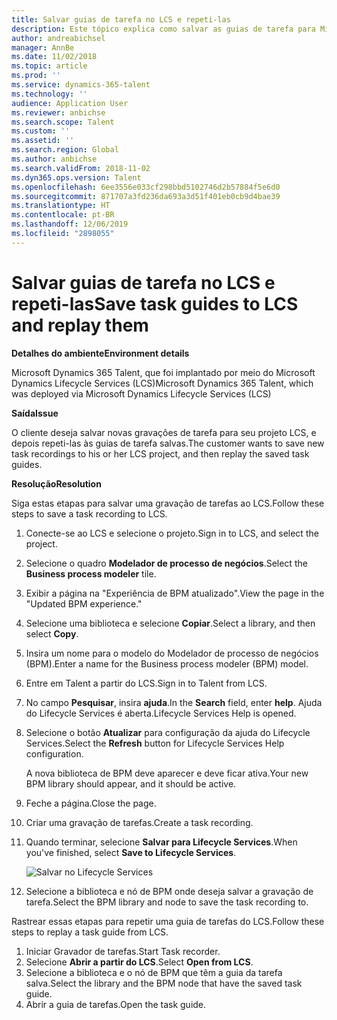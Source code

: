 ```yaml
---
title: Salvar guias de tarefa no LCS e repeti-las
description: Este tópico explica como salvar as guias de tarefa para Microsoft Dynamics Lifecycle Services (LCS) e depois repeti-las.
author: andreabichsel
manager: AnnBe
ms.date: 11/02/2018
ms.topic: article
ms.prod: ''
ms.service: dynamics-365-talent
ms.technology: ''
audience: Application User
ms.reviewer: anbichse
ms.search.scope: Talent
ms.custom: ''
ms.assetid: ''
ms.search.region: Global
ms.author: anbichse
ms.search.validFrom: 2018-11-02
ms.dyn365.ops.version: Talent
ms.openlocfilehash: 6ee3556e033cf298bbd5102746d2b57884f5e6d0
ms.sourcegitcommit: 871707a3fd236da693a3d51f401eb0cb9d4bae39
ms.translationtype: HT
ms.contentlocale: pt-BR
ms.lasthandoff: 12/06/2019
ms.locfileid: "2898055"
---
```

# <a name="save-task-guides-to-lcs-and-replay-them"></a><span data-ttu-id="2b4ab-103">Salvar guias de tarefa no LCS e repeti-las</span><span class="sxs-lookup"><span data-stu-id="2b4ab-103">Save task guides to LCS and replay them</span></span>

<span data-ttu-id="2b4ab-104">**Detalhes do ambiente**</span><span class="sxs-lookup"><span data-stu-id="2b4ab-104">**Environment details**</span></span> 

<span data-ttu-id="2b4ab-105">Microsoft Dynamics 365 Talent, que foi implantado por meio do Microsoft Dynamics Lifecycle Services (LCS)</span><span class="sxs-lookup"><span data-stu-id="2b4ab-105">Microsoft Dynamics 365 Talent, which was deployed via Microsoft Dynamics Lifecycle Services (LCS)</span></span>

<span data-ttu-id="2b4ab-106">**Saída**</span><span class="sxs-lookup"><span data-stu-id="2b4ab-106">**Issue**</span></span>

<span data-ttu-id="2b4ab-107">O cliente deseja salvar novas gravações de tarefa para seu projeto LCS, e depois repeti-las às guias de tarefa salvas.</span><span class="sxs-lookup"><span data-stu-id="2b4ab-107">The customer wants to save new task recordings to his or her LCS project, and then replay the saved task guides.</span></span>

<span data-ttu-id="2b4ab-108">**Resolução**</span><span class="sxs-lookup"><span data-stu-id="2b4ab-108">**Resolution**</span></span>

<span data-ttu-id="2b4ab-109">Siga estas etapas para salvar uma gravação de tarefas ao LCS.</span><span class="sxs-lookup"><span data-stu-id="2b4ab-109">Follow these steps to save a task recording to LCS.</span></span>

1. <span data-ttu-id="2b4ab-110">Conecte-se ao LCS e selecione o projeto.</span><span class="sxs-lookup"><span data-stu-id="2b4ab-110">Sign in to LCS, and select the project.</span></span>
2. <span data-ttu-id="2b4ab-111">Selecione o quadro **Modelador de processo de negócios**.</span><span class="sxs-lookup"><span data-stu-id="2b4ab-111">Select the **Business process modeler** tile.</span></span>
3. <span data-ttu-id="2b4ab-112">Exibir a página na "Experiência de BPM atualizado".</span><span class="sxs-lookup"><span data-stu-id="2b4ab-112">View the page in the "Updated BPM experience."</span></span>
4. <span data-ttu-id="2b4ab-113">Selecione uma biblioteca e selecione **Copiar**.</span><span class="sxs-lookup"><span data-stu-id="2b4ab-113">Select a library, and then select **Copy**.</span></span>
5. <span data-ttu-id="2b4ab-114">Insira um nome para o modelo do Modelador de processo de negócios (BPM).</span><span class="sxs-lookup"><span data-stu-id="2b4ab-114">Enter a name for the Business process modeler (BPM) model.</span></span>
6. <span data-ttu-id="2b4ab-115">Entre em Talent a partir do LCS.</span><span class="sxs-lookup"><span data-stu-id="2b4ab-115">Sign in to Talent from LCS.</span></span>
7. <span data-ttu-id="2b4ab-116">No campo **Pesquisar**, insira **ajuda**.</span><span class="sxs-lookup"><span data-stu-id="2b4ab-116">In the **Search** field, enter **help**.</span></span> <span data-ttu-id="2b4ab-117">Ajuda do Lifecycle Services é aberta.</span><span class="sxs-lookup"><span data-stu-id="2b4ab-117">Lifecycle Services Help is opened.</span></span>
8. <span data-ttu-id="2b4ab-118">Selecione o botão **Atualizar** para configuração da ajuda do Lifecycle Services.</span><span class="sxs-lookup"><span data-stu-id="2b4ab-118">Select the **Refresh** button for Lifecycle Services Help configuration.</span></span>

    <span data-ttu-id="2b4ab-119">A nova biblioteca de BPM deve aparecer e deve ficar ativa.</span><span class="sxs-lookup"><span data-stu-id="2b4ab-119">Your new BPM library should appear, and it should be active.</span></span>

9. <span data-ttu-id="2b4ab-120">Feche a página.</span><span class="sxs-lookup"><span data-stu-id="2b4ab-120">Close the page.</span></span>
10. <span data-ttu-id="2b4ab-121">Criar uma gravação de tarefas.</span><span class="sxs-lookup"><span data-stu-id="2b4ab-121">Create a task recording.</span></span>
11. <span data-ttu-id="2b4ab-122">Quando terminar, selecione **Salvar para Lifecycle Services**.</span><span class="sxs-lookup"><span data-stu-id="2b4ab-122">When you've finished, select **Save to Lifecycle Services**.</span></span>

    ![Salvar no Lifecycle Services](media/task-guides.png)

12. <span data-ttu-id="2b4ab-124">Selecione a biblioteca e nó de BPM onde deseja salvar a gravação de tarefa.</span><span class="sxs-lookup"><span data-stu-id="2b4ab-124">Select the BPM library and node to save the task recording to.</span></span>

<span data-ttu-id="2b4ab-125">Rastrear essas etapas para repetir uma guia de tarefas do LCS.</span><span class="sxs-lookup"><span data-stu-id="2b4ab-125">Follow these steps to replay a task guide from LCS.</span></span>

1. <span data-ttu-id="2b4ab-126">Iniciar Gravador de tarefas.</span><span class="sxs-lookup"><span data-stu-id="2b4ab-126">Start Task recorder.</span></span>
2. <span data-ttu-id="2b4ab-127">Selecione **Abrir a partir do LCS**.</span><span class="sxs-lookup"><span data-stu-id="2b4ab-127">Select **Open from LCS**.</span></span>
3. <span data-ttu-id="2b4ab-128">Selecione a biblioteca e o nó de BPM que têm a guia da tarefa salva.</span><span class="sxs-lookup"><span data-stu-id="2b4ab-128">Select the library and the BPM node that have the saved task guide.</span></span>
4. <span data-ttu-id="2b4ab-129">Abrir a guia de tarefas.</span><span class="sxs-lookup"><span data-stu-id="2b4ab-129">Open the task guide.</span></span>
